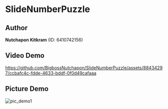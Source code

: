 # SlideNumberPuzzle

## Author
  **Nutchapon Kitkram** (ID: 6410742156)

## Video Demo
https://github.com/BigbossNutchapon/SlideNumberPuzzle/assets/88434297/ccbafc4c-fdde-4633-bddf-0f0d49cafaaa

## Picture Demo
![pic_demo1](https://github.com/BigbossNutchapon/SlideNumberPuzzle/assets/88434297/c972790b-b2f5-4a47-853b-806394a040f4)
